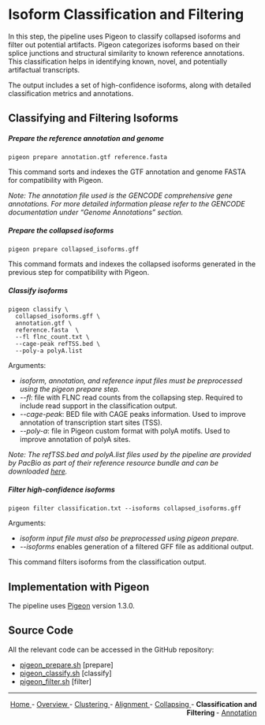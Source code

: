 
# Isoform Classification and Filtering

In this step, the pipeline uses Pigeon to classify collapsed isoforms and filter out potential artifacts. Pigeon categorizes isoforms based on their splice junctions and structural similarity to known reference annotations. This classification helps in identifying known, novel, and potentially artifactual transcripts.

The output includes a set of high-confidence isoforms, along with detailed classification metrics and annotations.

## Classifying and Filtering Isoforms

##### Prepare the reference annotation and genome

```text
pigeon prepare annotation.gtf reference.fasta
```

This command sorts and indexes the GTF annotation and genome FASTA for compatibility with Pigeon.

*Note: The annotation file used is the GENCODE comprehensive gene annotations. For more detailed information please refer to the GENCODE documentation under “Genome Annotations” section.*

#####  Prepare the collapsed isoforms

```text
pigeon prepare collapsed_isoforms.gff
```

This command formats and indexes the collapsed isoforms generated in the previous step for compatibility with Pigeon.

##### Classify isoforms

```text
pigeon classify \
  collapsed_isoforms.gff \
  annotation.gtf \
  reference.fasta  \
  --fl flnc_count.txt \
  --cage-peak refTSS.bed \
  --poly-a polyA.list
```

Arguments:

- *isoform, annotation, and reference input files must be preprocessed using the pigeon prepare step.*
- *-\-fl*: file with FLNC read counts from the collapsing step. Required to include read support in the classification output.
- *-\-cage-peak*: BED file with CAGE peaks information. Used to improve annotation of transcription start sites (TSS).
- *-\-poly-a*: file in Pigeon custom format with polyA motifs. Used to improve annotation of polyA sites.

*Note: The refTSS.bed and polyA.list files used by the pipeline are provided by PacBio as part of their reference resource bundle and can be downloaded [here](https://downloads.pacbcloud.com/public/dataset/Kinnex-full-length-RNA).*

##### Filter high-confidence isoforms

```text
pigeon filter classification.txt --isoforms collapsed_isoforms.gff
```

Arguments:

- *isoform input file must also be preprocessed using pigeon prepare.*
- *-\-isoforms* enables generation of a filtered GFF file as additional output.

This command filters isoforms from the classification output.

## Implementation with Pigeon

The pipeline uses [Pigeon](https://github.com/PacificBiosciences/Pigeon) version 1.3.0.

## Source Code

All the relevant code can be accessed in the GitHub repository:

  - [pigeon_prepare.sh](https://github.com/smaht-dac/rnaseq-pipelines/blob/main/dockerfiles/pigeon/pigeon_prepare.sh) [prepare]
  - [pigeon_classify.sh](https://github.com/smaht-dac/rnaseq-pipelines/blob/main/dockerfiles/pigeon/pigeon_classify.sh) [classify]
  - [pigeon_filter.sh](https://github.com/smaht-dac/rnaseq-pipelines/blob/main/dockerfiles/pigeon/pigeon_filter.sh) [filter]

---

<!-- This section relies on the html links generated by GitHub Pages 
and will not render correctly in Markdown -->
<div style="text-align: right">
    <a href="/pipelines-docs/"> Home </a> -
    <a href="0_Overview.html"> Overview </a> -
    <a href="1_Clustering.html"> Clustering </a> -
    <a href="2_Alignment.html"> Alignment </a> -
    <a href="3_Collapsing.html"> Collapsing </a> -
    <a> <b> Classification and Filtering </b> </a> -
    <a href="5_Annotation.html"> Annotation </a>
</div>